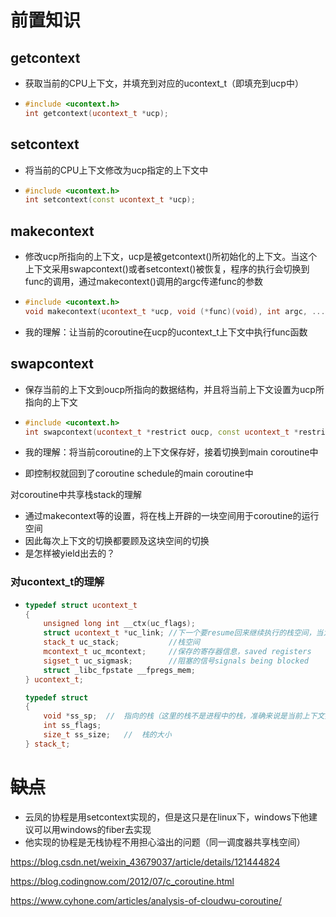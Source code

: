 # 前置知识

## getcontext

- 获取当前的CPU上下文，并填充到对应的ucontext_t（即填充到ucp中）

- ```cpp
  #include <ucontext.h>
  int getcontext(ucontext_t *ucp);
  ```



## setcontext

- 将当前的CPU上下文修改为ucp指定的上下文中

- ```cpp
  #include <ucontext.h>
  int setcontext(const ucontext_t *ucp);
  ```



## makecontext

- 修改ucp所指向的上下文，ucp是被getcontext()所初始化的上下文。当这个上下文采用swapcontext()或者setcontext()被恢复，程序的执行会切换到func的调用，通过makecontext()调用的argc传递func的参数

- ```cpp
  #include <ucontext.h>
  void makecontext(ucontext_t *ucp, void (*func)(void), int argc, ...);
  ```

- 我的理解：让当前的coroutine在ucp的ucontext_t上下文中执行func函数



## swapcontext

- 保存当前的上下文到oucp所指向的数据结构，并且将当前上下文设置为ucp所指向的上下文

- ```cpp
  #include <ucontext.h>
  int swapcontext(ucontext_t *restrict oucp, const ucontext_t *restrict ucp);
  ```

- 我的理解：将当前coroutine的上下文保存好，接着切换到main coroutine中
- 即控制权就回到了coroutine schedule的main coroutine中





对coroutine中共享栈stack的理解

- 通过makecontext等的设置，将在栈上开辟的一块空间用于coroutine的运行空间
- 因此每次上下文的切换都要顾及这块空间的切换
- 是怎样被yield出去的？





### 对ucontext_t的理解

- ```cpp
  typedef struct ucontext_t
  {
      unsigned long int __ctx(uc_flags);
      struct ucontext_t *uc_link; //下一个要resume回来继续执行的栈空间，当为空时结束进程
      stack_t uc_stack;           //栈空间
      mcontext_t uc_mcontext;     //保存的寄存器信息，saved registers
      sigset_t uc_sigmask;        //阻塞的信号signals being blocked
      struct _libc_fpstate __fpregs_mem;
  } ucontext_t;
  
  typedef struct
  {
      void *ss_sp;	//	指向的栈（这里的栈不是进程中的栈，准确来说是当前上下文执行的空间）的开头
      int ss_flags;
      size_t ss_size;	//	栈的大小
  } stack_t;
  ```





# ~~缺点~~

- 云凤的协程是用setcontext实现的，但是这只是在linux下，windows下他建议可以用windows的fiber去实现
- 他实现的协程是无栈协程不用担心溢出的问题（同一调度器共享栈空间）



https://blog.csdn.net/weixin_43679037/article/details/121444824

https://blog.codingnow.com/2012/07/c_coroutine.html

https://www.cyhone.com/articles/analysis-of-cloudwu-coroutine/